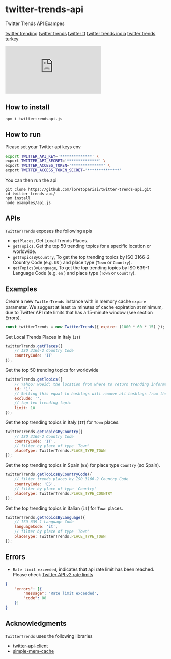 # twitter-trends-api
Twitter Trends API Exampes

<a href="https://trending-1.com/">twitter trending</a>
<a href="https://trending-1.com/india">twitter trends</a>
<a href="https://trending-1.com/turkey">twitter tt</a>
<a href="https://trending-1.com/india">twitter trends india</a>
<a href="https://trending-1.com/turkey">twitter trends turkey</a>

[![NPM Version](https://img.shields.io/npm/v/twittertrendsapi.js)](https://www.npmjs.com/package/twittertrendsapi.js)

## How to install

```
npm i twittertrendsapi.js
```

## How to run
Please set your Twitter api keys env

```bash
export TWITTER_API_KEY='**************' \
export TWITTER_API_SECRET='**************' \
export TWITTER_ACCESS_TOKEN='**************' \
export TWITTER_ACCESS_TOKEN_SECRET='**************'
```

You can then run the api
```
git clone https://github.com/loretoparisi/twitter-trends-api.git
cd twitter-trends-api/
npm install
node examples/api.js
```

## APIs
`TwitterTrends` exposes the following apis

- `getPlaces`, Get Local Trends Places.
- `getTopics`, Get the top 50 trending topics for a specific location or worldwide.
- `getTopicsByCountry`, To get the top trending topics by ISO 3166-2 Country Code (e.g. `US` ) and place type (`Town` or `Country`).
- `getTopicsByLanguage`, To get the top trending topics by ISO 639-1 Language Code (e.g. `en` ) and place type (`Town` or `Country`).

## Examples
Creare a new `TwitterTrends` instance with in memory cache `expire` parameter. We suggest at least `15` minutes of cache expiration at minimum, due to Twitter API rate limits that has a 15-minute window (see section Errors).
```javascript
const twitterTrends = new TwitterTrends({ expire: (1000 * 60 * 15) });
```

Get Local Trends Places in Italy (`IT`)
```javascript
twitterTrends.getPlaces({
    // ISO 3166-2 Country Code
    countryCode: 'IT'
});
```
Get the top 50 trending topics for worldwide
```javascript
twitterTrends.getTopics({
    // Yahoo! woeid: the location from where to return trending information for from.
    id: '1',
    // Setting this equal to hashtags will remove all hashtags from the trends list.
    exclude: '',
    // top ten trending topic
    limit: 10
});
```
Get the top trending topics in Italy (`IT`) for `Town` places.
```javascript
twitterTrends.getTopicsByCountry({
    // ISO 3166-2 Country Code
    countryCode: 'IT',
    // filter by place of type 'Town'
    placeType: TwitterTrends.PLACE_TYPE_TOWN
});
```
Get the top trending topics in Spain (`ES`) for place type `Country` (so Spain).
```javascript
twitterTrends.getTopicsByCountryCode({
    // filter trends places by ISO 3166-2 Country Code
    countryCode: 'ES',
    // filter by place of type 'Country'
    placeType: TwitterTrends.PLACE_TYPE_COUNTRY
});
```
Get the top trending topics in italian (`it`) for `Town` places.
```javascript
twitterTrends.getTopicsByLanguage({
    // ISO 639-1 Language Code
    languageCode: 'it',
    // filter by place of type 'Town'
    placeType: TwitterTrends.PLACE_TYPE_TOWN
});
```

## Errors
- `Rate limit exceeded`, indicates that api rate limit has been reached. Please check [Twitter API v2 rate limits](https://developer.twitter.com/en/docs/twitter-api/rate-limits#v2-limits)
```json
{
	"errors": [{
		"message": "Rate limit exceeded",
		"code": 88
	}]
}
```

## Acknowledgments
`TwitterTrends` uses the following libraries
- [twitter-api-client](https://github.com/FeedHive/twitter-api-client)
- [simple-mem-cache](https://github.com/fsoft72/simple-mem-cache)

